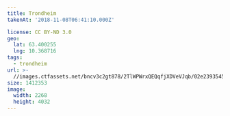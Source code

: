 ```yaml
---
title: Trondheim
takenAt: '2018-11-08T06:41:10.000Z'

license: CC BY-ND 3.0
geo:
  lat: 63.400255
  lng: 10.368716
tags:
  - trondheim
url: >-
  //images.ctfassets.net/bncv3c2gt878/2TlWPWrxQEQqfjXDVeVJqb/02e23935453a59121132a384ab3d69b7/trondheim_45762158172_o
size: 1412353
image:
  width: 2268
  height: 4032
---
```

